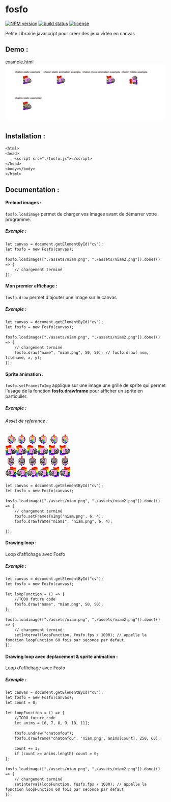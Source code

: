 # fosfo
[![NPM version][npm-image]][npm-url]
[![build status][travis-image]][travis-url]
[![license][license-image]][license-url]

Petite Librairie javascript pour créer des jeux vidéo en canvas

## Demo :
example.html
<img src="./img/img.gif"/>

## Installation :

````
<html>
<head>
	<script src="./fosfo.js"></script>
</head>
<body></body>
</html>
````

## Documentation :
#### Preload images :
`fosfo.loadimage` permet de charger vos images avant de démarrer votre programme.
##### Exemple :
````
let canvas = document.getElementById("cv");
let fosfo = new Fosfo(canvas);

fosfo.loadimage(["./assets/niam.png", "./assets/niam2.png"]).done(() => {
    // chargement terminé
});
````

#### Mon premier affichage :
`fosfo.draw` permet d'ajouter une image sur le canvas
##### Exemple :

````
let canvas = document.getElementById("cv");
let fosfo = new Fosfo(canvas);

fosfo.loadimage(["./assets/niam.png", "./assets/niam2.png"]).done(() => {
    // chargement terminé
	fosfo.draw("name", "miam.png", 50, 50); // fosfo.draw( nom, filename, x, y);
});
````

#### Sprite animation :
`fosfo.setFramesToImg` applique sur une image une grille de sprite qui permet l'usage de la fonction <b>fosfo.drawframe</b> pour afficher un sprite en particulier.
##### Exemple :

###### Asset de reference :
<img src="./assets/niam.png"/><br>

````
let canvas = document.getElementById("cv");
let fosfo = new Fosfo(canvas);

fosfo.loadimage(["./assets/niam.png", "./assets/niam2.png"]).done(() => {
    // chargement terminé
	fosfo.setFramesToImg('niam.png', 6, 4);
	fosfo.drawframe("miam1", "niam.png", 6, 4);
	
});
````

#### Drawing loop :
Loop d'affichage avec Fosfo
##### Exemple :
````
let canvas = document.getElementById("cv");
let fosfo = new Fosfo(canvas);

let loopFunction = () => {
	//TODO future code
	fosfo.draw("name", "miam.png", 50, 50);
};

fosfo.loadimage(["./assets/niam.png", "./assets/niam2.png"]).done(() => {
    // chargement terminé
	setInterval(loopFunction, fosfo.fps / 1000); // appelle la fonction loopFunction 60 fois par seconde par defaut.
});
````

#### Drawing loop avec deplacement & sprite animation :
Loop d'affichage avec Fosfo
##### Exemple :
````
let canvas = document.getElementById("cv");
let fosfo = new Fosfo(canvas);
let count = 0;

let loopFunction = () => {
	//TODO future code
	let anims = [6, 7, 8, 9, 10, 11];
	
	fosfo.undraw("chatonfou");
	fosfo.drawframe("chatonfou", 'niam.png', anims[count], 250, 60);
	
	count += 1;
	if (count >= anims.length) count = 0;
};

fosfo.loadimage(["./assets/niam.png", "./assets/niam2.png"]).done(() => {
    // chargement terminé
	setInterval(loopFunction, fosfo.fps / 1000); // appelle la fonction loopFunction 60 fois par seconde par defaut.
});
````

[npm-image]: https://img.shields.io/npm/v/fosfo.svg?style=flat-square
[npm-url]: https://npmjs.org/package/fosfo
[travis-image]: https://api.travis-ci.com/jguyet/fosfo.svg?branch=master
[travis-url]: https://travis-ci.com/github/jguyet/fosfo
[license-image]: https://img.shields.io/npm/l/express.svg
[license-url]: https://tldrlegal.com/license/mit-license
